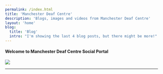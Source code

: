 ```yaml
---
permalink: /index.html
title: 'Manchester Deaf Centre'
description: 'Blogs, images and videos from Manchester Deaf Centre'
layout: 'home'
blog:
  title: 'Blog'
  intro: "I'm showing the last 4 blog posts, but there might be more!"
---
```

#### Welcome to Manchester Deaf Centre Social Portal

<img src="pages/img/mdc-logo.jpg">

---

<!-- Comprising:
- This website including [my blog](https://www.thewalkingdeaf.net/blog) (top right)
- My Fediverse instances:

<img src="pages/img/mastodon.png" width="3%"/> Mastodon - I'm steve@thewalkingdeaf.social on <a href="https://thewalkingdeaf.social">thewalkingdeaf.social</a>
  - Social networking that's not for sale.
  - Your home feed should be filled with what matters to you most, not what a corporation thinks you should see. Radically different social media, back in the hands of the people.

<img src="pages/img/pixelfed.png" width="3%"/> Pixelfed - I'm @steve@pix.thewalkingdeaf.social on <a href="https://pix.thewalkingdeaf.social">pix.thewalkingdeaf.social</a>
  - Explore + Share beautiful photos and videos.
  - A fresh take on photo sharing. Get inspired with beautiful photos captured by people around the world.

<img src="pages/img/peertube.png" width="3%"/> Peertube - I'm @steve@flix.thewalkingdeaf.social on <a href="https://flix.thewalkingdeaf.social">flix.thewalkingdeaf.social</a>
  - Be part of a network of multiple small federated, interoperable video hosting providers. 
  - Follow video creators and create videos. No vendor lock-in. All on a platform that is community-owned and ad-free.

---

#### The last few posts from my [pixelfed account](https://pix.thewalkingdeaf.social/users/steve):

<span class="pixelcard">
  Click an image to view the post on pixelfed...
  <span class="pixelitems">
    {%- for item in photo.gallery -%}
       <a class="no-indicator" href="{{ item.link }}">
       <img src="{{ item.image }}"/>
       </a>
    {%- endfor -%}
  </span>
</span> -->


<!-- <div>
    {% eleventyImage "./src/pages/img/mastodon.png" %}
    <span>Mastodon</span>
</div> -->

<!-- {% eleventyImage "./src/pages/img/IMG_0326.jpg" %}  -->